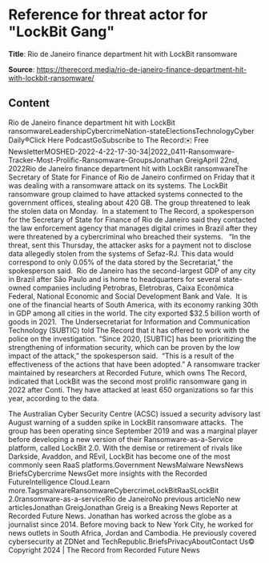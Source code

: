 # Reference for threat actor for "LockBit Gang"

**Title**: Rio de Janeiro finance department hit with LockBit ransomware

**Source**: https://therecord.media/rio-de-janeiro-finance-department-hit-with-lockbit-ransomware/

## Content
Rio de Janeiro finance department hit with LockBit ransomwareLeadershipCybercrimeNation-stateElectionsTechnologyCyber Daily®Click Here PodcastGoSubscribe to The Record✉️ Free NewsletterMOSHED-2022-4-22-17-30-34|2022_0411-Ransomware-Tracker-Most-Prolific-Ransomware-GroupsJonathan GreigApril 22nd, 2022Rio de Janeiro finance department hit with LockBit ransomwareThe Secretary of State for Finance of Rio de Janeiro confirmed on Friday that it was dealing with a ransomware attack on its systems.
The LockBit ransomware group claimed to have attacked systems connected to the government offices, stealing about 420 GB. The group threatened to leak the stolen data on Monday. 
In a statement to The Record, a spokesperson for the Secretary of State for Finance of Rio de Janeiro said they contacted the law enforcement agency that manages digital crimes in Brazil after they were threatened by a cybercriminal who breached their systems.  
“In the threat, sent this Thursday, the attacker asks for a payment not to disclose data allegedly stolen from the systems of Sefaz-RJ. This data would correspond to only 0.05% of the data stored by the Secretariat,” the spokesperson said. 
Rio de Janeiro has the second-largest GDP of any city in Brazil after São Paulo and is home to headquarters for several state-owned companies including Petrobras, Eletrobras, Caixa Econômica Federal, National Economic and Social Development Bank and Vale. 
It is one of the financial hearts of South America, with its economy ranking 30th in GDP among all cities in the world. The city exported $32.5 billion worth of goods in 2021. 
The Undersecretariat for Information and Communication Technology (SUBTIC) told The Record that it has offered to work with the police on the investigation.
“Since 2020, [SUBTIC] has been prioritizing the strengthening of information security, which can be proven by the low impact of the attack,” the spokesperson said. 
“This is a result of the effectiveness of the actions that have been adopted.”
A ransomware tracker maintained by researchers at Recorded Future, which owns The Record, indicated that LockBit was the second most prolific ransomware gang in 2022 after Conti. They have attacked at least 650 organizations so far this year, according to the data. 

The Australian Cyber Security Centre (ACSC) issued a security advisory last August warning of a sudden spike in LockBit ransomware attacks. 
The group has been operating since September 2019 and was a marginal player before developing a new version of their Ransomware-as-a-Service platform, called LockBit 2.0.
With the demise or retirement of rivals like Darkside, Avaddon, and REvil, LockBit has become one of the most commonly seen RaaS platforms.Government NewsMalware NewsNews BriefsCybercrime NewsGet more insights with the Recorded FutureIntelligence Cloud.Learn more.TagsmalwareRansomwareCybercrimeLockBitRaaSLockBit 2.0ransomware-as-a-serviceRio de JaneiroNo previous articleNo new articlesJonathan GreigJonathan Greig is a Breaking News Reporter at Recorded Future News. Jonathan has worked across the globe as a journalist since 2014. Before moving back to New York City, he worked for news outlets in South Africa, Jordan and Cambodia. He previously covered cybersecurity at ZDNet and TechRepublic.BriefsPrivacyAboutContact Us© Copyright 2024 | The Record from Recorded Future News
